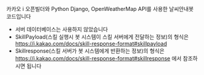 카카오 i 오픈빌더와 Python Django, OpenWeatherMap API를 사용한 날씨안내봇 코드입니다

- 서버 데이터베이스는 사용하지 않았습니다
- SkillPayload(스킬 실행시 봇 시스템이 스킬 서버에게 전달하는 정보)의 형식은 https://i.kakao.com/docs/skill-response-format#skillpayload
- Skillresponse(스킬 서버가 봇 시스템에게 반환하는 정보)의 형식은 https://i.kakao.com/docs/skill-response-format#skillresponse 에서 참조하시면 됩니다
